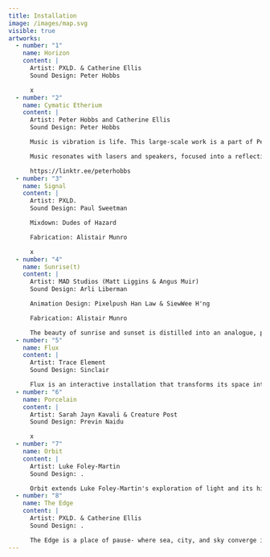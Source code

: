 ```yaml
---
title: Installation
image: /images/map.svg
visible: true
artworks:
  - number: "1"
    name: Horizon
    content: |
      Artist: PXLD. & Catherine Ellis
      Sound Design: Peter Hobbs

      x
  - number: "2"
    name: Cymatic Etherium
    content: |
      Artist: Peter Hobbs and Catherine Ellis
      Sound Design: Peter Hobbs

      Music is vibration is life. This large-scale work is a part of Peter's ongoing investigations into the relationship between music, light and perception, and vibration as the basis of all life and connection.

      Music resonates with lasers and speakers, focused into a reflective oval pool where light and sound meet the cymatic water surface to create a cinematic wall of ethereal projections dancing to the process of music made physical.

      https://linktr.ee/peterhobbs
  - number: "3"
    name: Signal
    content: |
      Artist: PXLD.
      Sound Design: Paul Sweetman

      Mixdown: Dudes of Hazard

      Fabrication: Alistair Munro

      x
  - number: "4"
    name: Sunrise(t)
    content: |
      Artist: MAD Studios (Matt Liggins & Angus Muir)
      Sound Design: Arli Liberman

      Animation Design: Pixelpush Han Law & SiewWee H'ng

      Fabrication: Alistair Munro

      The beauty of sunrise and sunset is distilled into an analogue, pixelated audiovisual experience, mirroring our planet's daily encounter with the sun.
  - number: "5"
    name: Flux
    content: |
      Artist: Trace Element
      Sound Design: Sinclair

      Flux is an interactive installation that transforms its space into a responsive pool of liquid light. Visitors' movements trigger cascading formations of luminous metallic substance. Using optical flow, real-time fluid dynamics and raytracing, the work creates an ever-evolving audiovisual composition that responds to human presence.
  - number: "6"
    name: Porcelain
    content: |
      Artist: Sarah Jayn Kavali & Creature Post
      Sound Design: Previn Naidu

      x
  - number: "7"
    name: Orbit
    content: |
      Artist: Luke Foley-Martin
      Sound Design: .

      Orbit extends Luke Foley-Martin's exploration of light and its hidden spectrums. Presented as a series of 10 small-scale projected motion-picture videos, the work studies an abstract object, revealing its form only through the shaping effects of coloured light. Filmed at extreme sensitivity, the rotating light becomes both subject and material, its granular noise uncovering colours at the edge of perception.
  - number: "8"
    name: The Edge
    content: |
      Artist: PXLD. & Catherine Ellis
      Sound Design: .

      The Edge is a place of pause- where sea, city, and sky converge in shifting light, offering a moment of reflection at the horizon
---
```

